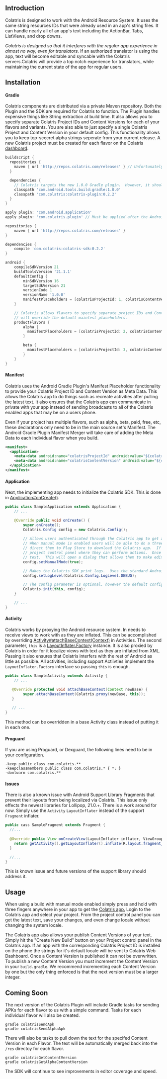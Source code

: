 ## Introduction

Colatris is designed to work with the Android Resource System. It uses the same string resources IDs that were already used in an app's string files. It can handle nearly all of an app's text including the ActionBar, Tabs, ListViews, and drop downs.

*Colatris is designed so that it interferes with the regular app experience in almost no way, even for translators.* If an authorized translator is using the app, text will become editable and syncable with the Colatris servers.Colatris will provide a top notch experience for translators, while maintaining the current state of the app for regular users.

## Installation

#### Gradle

Colatris components are distributed via a private Maven repository.  Both the Plugin and the SDK are required for Colatris to function.  The Plugin handles expensive things like String extraction at build time.  It also allows you to specify separate Colatris Project IDs and Content Versions for each of your flavors and variants.  You are also able to just specify a single Colatris Project and Content Version in your default config.  This functionality allows you to keep top-scecret alpha strings seperate from your current release.  A new Colatris project must be created for each flavor on the Colatris [dashboard](https://dashboard-preview.colatris.com/). 

```groovy
buildscript {
  repositories {
    maven { url 'http://repos.colatris.com/releases' } // Unfortunately, the repo must be specified separetely in the buildscript closure
  }

  dependencies {
    // Colatris targets the new 1.0.0 Gradle plugin.  However, it should work fine with 0.14.*. It requires Groovy 2.1 +.
    classpath 'com.android.tools.build:gradle:1.0.0'  
    classpath 'com.colatris:colatris-plugin:0.2.2'
  }
}

apply plugin: 'com.android.application'
apply plugin: 'com.colatris.plugin' // Must be applied after the Android Gradle Plugin!

repositories {
    maven { url 'http://repos.colatris.com/releases' }
}

dependencies {
    compile 'com.colatris:colatris-sdk:0.2.2'
}

android {
    compileSdkVersion 21
    buildToolsVersion '21.1.1'
    defaultConfig {
        minSdkVersion 16
        targetSdkVersion 21
        versionCode 1
        versionName '1.0.0'
        manifestPlaceholders = [colatrisProjectId: 1, colatrisContentVersion: 1]
    }

    // Colatris allows flavors to specify separate project IDs and Content Versions.  These
    // will override the default mainfest placeholders.
    productFlavors {
        alpha {
          manifestPlaceholders = [colatrisProjectId: 2, colatrisContentVersion: 1]     
        }

        beta {
          manifestPlaceholders = [colatrisProjectId: 3, colatrisContentVersion: 1]      
        }
    }
}
```

#### Manifest

Colatris uses the Android Gradle Plugin's Manifest Placeholder functionality to provide your Colatris Project ID and Content Version as Meta Data.  This allows the Colatris app to do things such as recreate activities after pulling the latest text.  It also ensures that the Colatris app can communicate in private with your app instead of sending broadcasts to all of the Colatris enabled apps that may be on a users phone.

Even if your project has multiple flavors, such as alpha, beta, paid, free, etc, these declarations only need to be in the main source set's Manifest.  The Android Gradle Plugin Manifest Merger will take care of adding the Meta Data to each individual flavor when you build.

```xml
<manifest>
  <application>
    <meta-data android:name="colatrisProjectId" android:value="${colatrisProjectId}" />
    <meta-data android:name="colatrisContentVersion" android:value="${colatrisContentVersion}" />
  </application>
</manifest>
```

#### Application 

Next, the implementing app needs to initialize the Colatris SDK.  This is done in [Application#onCreate()](http://developer.android.com/reference/android/app/Application.html#onCreate()).

```java
public class SampleApplication extends Application {
    // ...

    @Override public void onCreate() {
        super.onCreate();
        Colatris.Config config = new Colatris.Config();
        
        // Allows users authenticated through the Colatris app to get and set text.  If this is true, production serving will be disabled.
        // When manual mode is enabled users will be able to do a three finger press and hold anywhere in your app.  This action will
        // direct them to Play Store to download the Colatris app.  If the Colatris app is installed they will be taken to your app's
        // project control panel where they can perform actions.  Once authenticated, users can also press and hold individual peices of
        // text.  This will open a dialog that allows them to make edits in-context.  The default is false.
        config.setManualMode(true);  

        // Makes the Colatris SDK print logs.  Uses the standard Android logging levels.  Defaults to Colatris.Config.LogLevel.NONE
        config.setLogLevel(Colatris.Config.LogLevel.DEBUG);

        // The config parameter is optional, however the default config will do almost nothing.
        Colatris.init(this, config);
    }

    // ...
}
```

#### Activity

Colatris works by proxying the Android resource system.  In needs to receive views to work with as they are inflated.  This can be accomplished by overriding [Activity#attachBaseContext(Context)](http://developer.android.com/reference/android/view/ContextThemeWrapper.html#attachBaseContext(android.content.Context)) in Activities. The second parameter, `this` is a [LayoutInflater.Factory](http://developer.android.com/reference/android/view/LayoutInflater.Factory.html) instance. It is also proxied by Colatris in order for it localize views with text as they are inflated from XML.  Passing it also ensures that Colatris interfers with the rest of Android as little as possible. All activities, including support Actiivties implement the `LayoutInflater.Factory` interface so passing `this` is enough.

```java
public class SampleActivity extends Activity {
    // ...

   @Override protected void attachBaseContext(Context newBase) { 
        super.attachBaseContext(Colatris.proxy(newBase, this)); 
   }
   
   // ...
}
```

This method can be overridden in a base Activity class instead of putting it in each one.

#### Proguard

If you are using Proguard, or Dexguard, the following lines need to be in your configuration.

```
-keep public class com.colatris.**
-keepclassmembers public class com.colatris.* { *; }
-dontwarn com.colatris.**
```

#### Issues
There is also a known issue with Android Support Library Fragments that prevent their layouts from being localized via Colatris.  This issue
only effects the newest libraries for Lollipop, 21.0.+.  There is a work around for now.  Simply use the `Activity` `LayoutInflater` instead
of the support `Fragment` inflater.

```java
public cass SampleFragment extends Fragment {
  //... 
  
  @Override public View onCreateView(LayoutInflater inflater, ViewGroup container, Bundle state) {
    return getActivity().getLayoutInflater().inflate(R.layout.fragment_main, container, false);
  }

  //...
}
```

This is known issue and future versions of the support library should address it.

## Usage

When using a build with manual mode enabled simply press and hold with three fingers anywhere in your app to get the [Colatris app.](https://play.google.com/store/apps/details?id=com.colatris.app&hl=en)  Login to the Colatris app and select your project.  From the project control panel you can get the latest text, save your changes, and even change locale without changing the system locale.

The Colatris app also allows your publish Content Versions of your text.  Simply hit the "Create New Build" button on your Project control panel in the Colatris app.  If an app with the corresponding Colatris Project ID is installed on the phone the strings for it's default locale will be sent to Colatris Web Dashboard.  Once a Content Version is published it can not be overwritten. To publish a new Content Version you must increment the Content Version in your `build.gradle`.  We recommend incrementing each Content Version by one but the only thing enforced is that the next version must be a larger integer.

## Coming Soon

The next version of the Colatris Plugin will include Gradle tasks for sending APKs for each flavor to us with a simple command.  Tasks for each individual flavor will also be created.

```
gradle colatrisSendApk
gradle colatrisSendAlphaApk
```

There will also be tasks to pull down the text for the specifed Content Version in each Flavor.  The text will be automatically merged back into the `/res` directoy for each flavor.

```
gradle colatrisGetContentVersion
gradle colatrisGetAlphaContentVersion
```

The SDK will continue to see improvements in editor coverage and speed.
